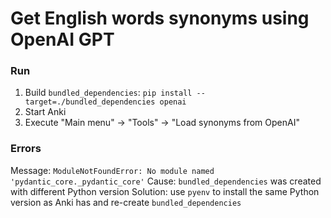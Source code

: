 # Get English words synonyms using OpenAI GPT

### Run

1. Build `bundled_dependencies`: `pip install --target=./bundled_dependencies openai`
2. Start Anki
3. Execute "Main menu" -> "Tools" -> "Load synonyms from OpenAI"

### Errors

Message: `ModuleNotFoundError: No module named 'pydantic_core._pydantic_core'`
Cause: `bundled_dependencies` was created with different Python version
Solution: use `pyenv` to install the same Python version as Anki has and re-create `bundled_dependencies`
